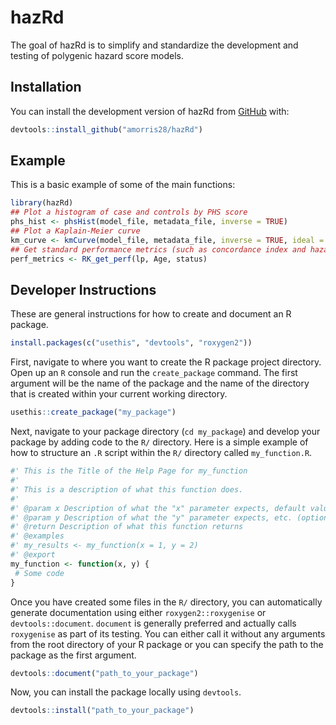 
# hazRd

The goal of hazRd is to simplify and standardize the development and testing of polygenic hazard score models.

## Installation

You can install the development version of hazRd from [GitHub](https://github.com/) with:

``` r
devtools::install_github("amorris28/hazRd")
```

## Example

This is a basic example of some of the main functions:

``` r
library(hazRd)
## Plot a histogram of case and controls by PHS score
phs_hist <- phsHist(model_file, metadata_file, inverse = TRUE)
## Plot a Kaplain-Meier curve
km_curve <- kmCurve(model_file, metadata_file, inverse = TRUE, ideal = FALSE)
## Get standard performance metrics (such as concordance index and hazard ratio)
perf_metrics <- RK_get_perf(lp, Age, status)
```

## Developer Instructions

These are general instructions for how to create and document an R package.

``` r
install.packages(c("usethis", "devtools", "roxygen2"))
```

First, navigate to where you want to create the R package project directory. Open up an `R` console and run the `create_package` command. The first argument will be the name of the package and the name of the directory that is created within your current working directory.

``` r
usethis::create_package("my_package")
```

Next, navigate to your package directory (`cd my_package`) and develop your package by adding code to the `R/` directory. Here is a simple example of how to structure an `.R` script within the `R/` directory called `my_function.R`.

``` r
#' This is the Title of the Help Page for my_function
#'
#' This is a description of what this function does.
#'
#' @param x Description of what the "x" parameter expects, default value, whether it is optional
#' @param y Description of what the "y" parameter expects, etc. (optional)
#' @return Description of what this function returns
#' @examples
#' my_results <- my_function(x = 1, y = 2)
#' @export
my_function <- function(x, y) {
 # Some code
}
```

Once you have created some files in the `R/` directory, you can automatically generate documentation using either `roxygen2::roxygenise` or `devtools::document`. `document` is generally preferred and actually calls `roxygenise` as part of its testing. You can either call it without any arguments from the root directory of your R package or you can specify the path to the package as the first argument.

``` r
devtools::document("path_to_your_package")
```

Now, you can install the package locally using `devtools`.

``` r
devtools::install("path_to_your_package")
```
